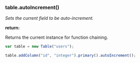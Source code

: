 ### table.autoIncrement()

*Sets the current field to be auto-increment.*

**return:**

Returns the current instance for function chaining.

```javascript
var table = new Table("users");

table.addColumn("id", "integer").primary().autoIncrement();
```